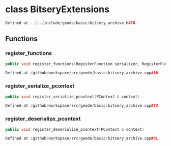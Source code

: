 # class BitseryExtensions

```cpp
Defined at ../../include/geode/basic/bitsery_archive.h#70
```

## Functions

### register_functions

```cpp
public void register_functions(RegisterFunction serializer, RegisterFunction deserializer)
```

```cpp
Defined at /github/workspace/src/geode/basic/bitsery_archive.cpp#66
```

### register_serialize_pcontext

```cpp
public void register_serialize_pcontext(PContext & context)
```

```cpp
Defined at /github/workspace/src/geode/basic/bitsery_archive.cpp#73
```

### register_deserialize_pcontext

```cpp
public void register_deserialize_pcontext(PContext & context)
```

```cpp
Defined at /github/workspace/src/geode/basic/bitsery_archive.cpp#81
```



